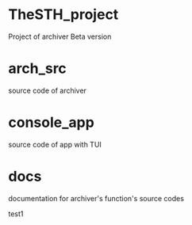 # TheSTH_project
Project of archiver
Beta version

# arch_src
  source code of archiver
  
# console_app
  source code of app with TUI
  
# docs
  documentation for archiver's function's source codes
  
  test1
